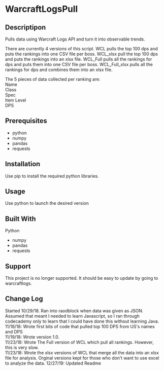 # WarcraftLogsPull

## Descriptipon

Pulls data using Warcraft Logs API and turn it into observable trends.  

There are currently 4 versions of this script. WCL pulls the top 100 dps and puts the rankings into one CSV file per boss.  WCL_xlsx pull the top 100 dps and puts the rankings into an xlsx file.  WCL_Full pulls all the rankings for dps and puts them into one CSV file per boss.  WCL_Full_xlsx pulls all the rankings for dps and combines them into an xlsx file.  

The 5 pieces of data collected per ranking are:  
Name  
Class  
Spec  
Item Level  
DPS

## Prerequisites

- python
- numpy
- pandas
- requests

## Installation

Use pip to install the required python libraries.

## Usage

Use python to launch the desired version

## Built With

Python
- numpy
- pandas
- requests

## Support

This project is no longer supported.  It should be easy to update by going to warcraftlogs.

## Change Log  

Started 10/29/18. Ran into raodblock when data was given as JSON.  Assumed that meant I needed to learn Javascript, so I ran through codecademy only to learn that I could have done this without learning Java.  
11/18/18: Wrote first bits of code that pulled top 100 DPS from US's names and DPS  
11/19/18: Wrote version 1.0.  
11/23/18: Wrote The Full version of WCL which pull all rankings.  However, this is very slow.  
11/23/18: Wrote the xlsx versions of WCL that merge all the data into an xlsx file for analysis.  Orginal versions kept for those who don't want to use excel to analyze the data.
12/27/19: Updated Readme

